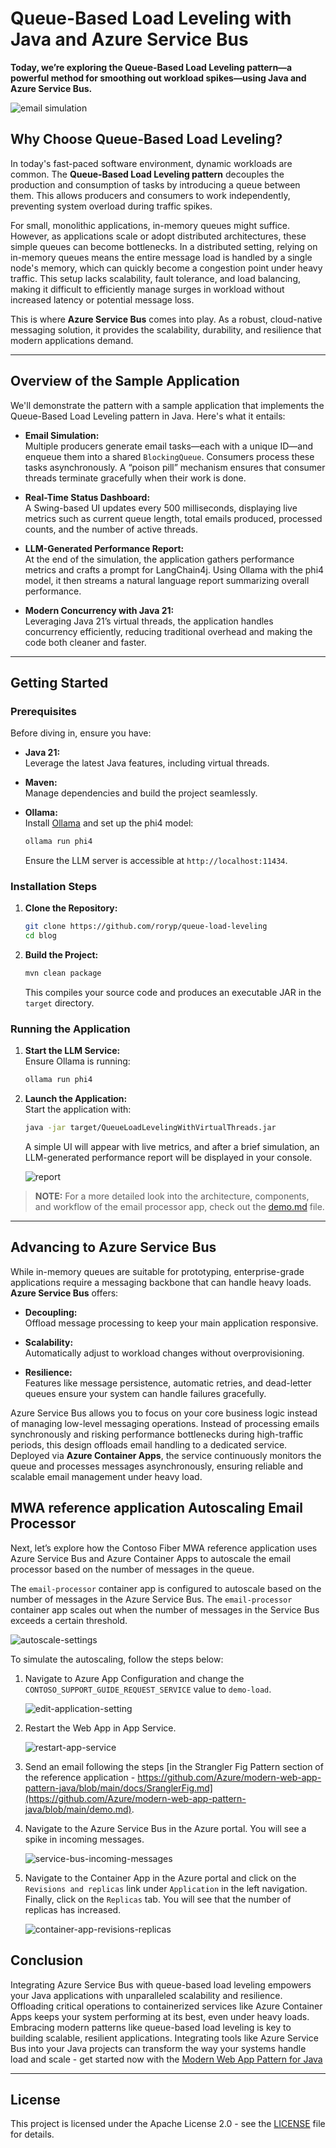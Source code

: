 # Queue-Based Load Leveling with Java and Azure Service Bus

**Today, we’re exploring the **Queue-Based Load Leveling** pattern—a powerful method for smoothing out workload spikes—using Java and Azure Service Bus.**

![email simulation](email.webp)

## Why Choose Queue-Based Load Leveling?

In today's fast-paced software environment, dynamic workloads are common. The **Queue-Based Load Leveling pattern** decouples the production and consumption of tasks by introducing a queue between them. This allows producers and consumers to work independently, preventing system overload during traffic spikes.

For small, monolithic applications, in-memory queues might suffice. However, as applications scale or adopt distributed architectures, these simple queues can become bottlenecks. In a distributed setting, relying on in-memory queues means the entire message load is handled by a single node's memory, which can quickly become a congestion point under heavy traffic. This setup lacks scalability, fault tolerance, and load balancing, making it difficult to efficiently manage surges in workload without increased latency or potential message loss.

This is where **Azure Service Bus** comes into play. As a robust, cloud-native messaging solution, it provides the scalability, durability, and resilience that modern applications demand.

---

## Overview of the Sample Application

We'll demonstrate the pattern with a sample application that implements the Queue-Based Load Leveling pattern in Java. Here's what it entails:

- **Email Simulation:**  
  Multiple producers generate email tasks—each with a unique ID—and enqueue them into a shared `BlockingQueue`. Consumers process these tasks asynchronously. A “poison pill” mechanism ensures that consumer threads terminate gracefully when their work is done.

- **Real-Time Status Dashboard:**  
  A Swing-based UI updates every 500 milliseconds, displaying live metrics such as current queue length, total emails produced, processed counts, and the number of active threads.

- **LLM-Generated Performance Report:**  
  At the end of the simulation, the application gathers performance metrics and crafts a prompt for LangChain4j. Using Ollama with the phi4 model, it then streams a natural language report summarizing overall performance.

- **Modern Concurrency with Java 21:**  
  Leveraging Java 21’s virtual threads, the application handles concurrency efficiently, reducing traditional overhead and making the code both cleaner and faster.

---

## Getting Started

### Prerequisites

Before diving in, ensure you have:

- **Java 21:**  
  Leverage the latest Java features, including virtual threads.

- **Maven:**  
  Manage dependencies and build the project seamlessly.

- **Ollama:**  
  Install [Ollama](https://ollama.com/) and set up the phi4 model:
  ```bash
  ollama run phi4
  ```
  Ensure the LLM server is accessible at `http://localhost:11434`.

### Installation Steps

1. **Clone the Repository:**
   ```bash
   git clone https://github.com/roryp/queue-load-leveling
   cd blog
   ```

2. **Build the Project:**
   ```bash
   mvn clean package
   ```
   This compiles your source code and produces an executable JAR in the `target` directory.

### Running the Application

1. **Start the LLM Service:**  
   Ensure Ollama is running:
   ```bash
   ollama run phi4
   ```

2. **Launch the Application:**  
   Start the application with:
   ```bash
   java -jar target/QueueLoadLevelingWithVirtualThreads.jar
   ```
   A simple UI will appear with live metrics, and after a brief simulation, an LLM-generated performance report will be displayed in your console.

   ![report](report.png)

> **NOTE:** For a more detailed look into the architecture, components, and workflow of the email processor app, check out the [demo.md](demo.md) file.

---

## Advancing to Azure Service Bus

While in-memory queues are suitable for prototyping, enterprise-grade applications require a messaging backbone that can handle heavy loads. **Azure Service Bus** offers:

- **Decoupling:**  
  Offload message processing to keep your main application responsive.

- **Scalability:**  
  Automatically adjust to workload changes without overprovisioning.

- **Resilience:**  
  Features like message persistence, automatic retries, and dead-letter queues ensure your system can handle failures gracefully.

Azure Service Bus allows you to focus on your core business logic instead of managing low-level messaging operations. Instead of processing emails synchronously and risking performance bottlenecks during high-traffic periods, this design offloads email handling to a dedicated service. Deployed via **Azure Container Apps**, the service continuously monitors the queue and processes messages asynchronously, ensuring reliable and scalable email management under heavy load.

## MWA reference application Autoscaling Email Processor

Next, let’s explore how the Contoso Fiber MWA reference application uses Azure Service Bus and Azure Container Apps to autoscale the email processor based on the number of messages in the queue.

The `email-processor` container app is configured to autoscale based on the number of messages in the Azure Service Bus. The `email-processor` container app scales out when the number of messages in the Service Bus exceeds a certain threshold.

![autoscale-settings](./docs/assets/email-processor-scaling-rule.png)

To simulate the autoscaling, follow the steps below:

1. Navigate to Azure App Configuration and change the `CONTOSO_SUPPORT_GUIDE_REQUEST_SERVICE` value to `demo-load`.

    ![edit-application-setting](./docs/assets/edit-application-setting-demo-load.png)

1. Restart the Web App in App Service.

    ![restart-app-service](./docs/assets/restart-app-service.png)

1. Send an email following the steps [in the Strangler Fig Pattern section of the reference application - https://github.com/Azure/modern-web-app-pattern-java/blob/main/docs/SranglerFig.md](https://github.com/Azure/modern-web-app-pattern-java/blob/main/demo.md).

1. Navigate to the Azure Service Bus in the Azure portal. You will see a spike in incoming messages.

    ![service-bus-incoming-messages](./docs/assets/service-bus-request-queue-load-demo.png)

1. Navigate to the Container App in the Azure portal and click on the `Revisions and replicas` link under `Application` in the left navigation. Finally, click on the `Replicas` tab. You will see that the number of replicas has increased.

    ![container-app-revisions-replicas](./docs/assets/container-app-revisions-replicas.png)

## Conclusion

Integrating Azure Service Bus with queue-based load leveling empowers your Java applications with unparalleled scalability and resilience. Offloading critical operations to containerized services like Azure Container Apps keeps your system performing at its best, even under heavy loads.
Embracing modern patterns like queue-based load leveling is key to building scalable, resilient applications. Integrating tools like Azure Service Bus into your Java projects can transform the way your systems handle load and scale - get started now with the [Modern Web App Pattern for Java](https://github.com/Azure/modern-web-app-pattern-java)

---

## License

This project is licensed under the Apache License 2.0 - see the [LICENSE](LICENSE.MD) file for details.
